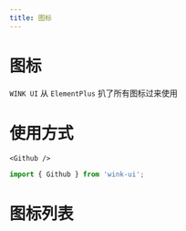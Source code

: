 ```yaml
---
title: 图标
---
```


# 图标

`WINK UI` 从 `ElementPlus` 扒了所有图标过来使用

# 使用方式

```vue
<Github />
```

```ts
import { Github } from 'wink-ui';
```

# 图标列表

<XIcon name="Logo" />
